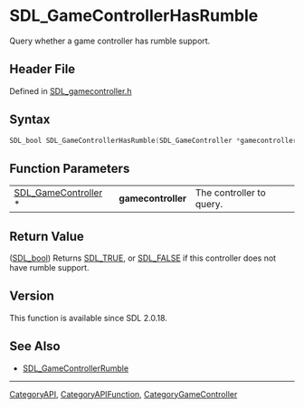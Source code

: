 # SDL_GameControllerHasRumble

Query whether a game controller has rumble support.

## Header File

Defined in [SDL_gamecontroller.h](https://github.com/libsdl-org/SDL/blob/SDL2/include/SDL_gamecontroller.h)

## Syntax

```c
SDL_bool SDL_GameControllerHasRumble(SDL_GameController *gamecontroller);
```

## Function Parameters

|                                            |                    |                          |
| ------------------------------------------ | ------------------ | ------------------------ |
| [SDL_GameController](SDL_GameController) * | **gamecontroller** | The controller to query. |

## Return Value

([SDL_bool](SDL_bool)) Returns [SDL_TRUE](SDL_TRUE), or
[SDL_FALSE](SDL_FALSE) if this controller does not have rumble support.

## Version

This function is available since SDL 2.0.18.

## See Also

- [SDL_GameControllerRumble](SDL_GameControllerRumble)






----
[CategoryAPI](CategoryAPI), [CategoryAPIFunction](CategoryAPIFunction), [CategoryGameController](CategoryGameController)

